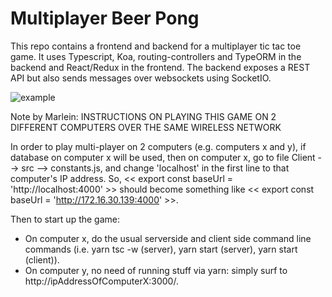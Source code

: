 # Multiplayer Beer Pong

This repo contains a frontend and backend for a multiplayer tic tac toe game. It uses Typescript, Koa, routing-controllers and TypeORM in the backend and React/Redux in the frontend. The backend exposes a REST API but also sends messages over websockets using SocketIO.

![example](https://cd.sseu.re/tictactoe-low.gif)

Note by Marlein: INSTRUCTIONS ON PLAYING THIS GAME ON 2 DIFFERENT COMPUTERS OVER THE SAME WIRELESS NETWORK

In order to play multi-player on 2 computers (e.g. computers x and y), if database on computer x will be used, then on computer x, go to file Client --> src --> constants.js, and change 'localhost' in the first line to that computer's IP address. So, << export const baseUrl = 'http://localhost:4000' >> should become something like << export const baseUrl = 'http://172.16.30.139:4000' >>.

Then to start up the game:
- On computer x, do the usual serverside and client side command line commands (i.e. yarn tsc -w (server), yarn start (server), yarn start (client)).
- On computer y, no need of running stuff via yarn: simply surf to http://ipAddressOfComputerX:3000/. 



